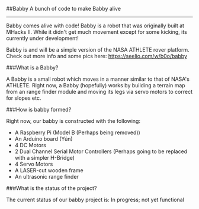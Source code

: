 ##Babby
A bunch of code to make Babby alive

---

Babby comes alive with code!  Babby is a robot that was originally built at MHacks II.  While it didn't get much movement except for some kicking, its currently under development!

Babby is and will be a simple version of the NASA ATHLETE rover platform.  Check out more info and some pics here: https://seelio.com/w/b0o/babby


###What is a Babby?


A Babby is a small robot which moves in a manner similar to that of NASA's ATHLETE. Right now, a Babby (hopefully) works by building a terrain map from an range finder module and moving its legs via servo motors to correct for slopes etc.

###How is babby formed?

Right now, our babby is constructed with the following:

 - A Raspberry Pi (Model B (Perhaps being removed))
 - An Arduino board (Yún)
 - 4 DC Motors
 - 2 Dual Channel Serial Motor Controllers (Perhaps going to be replaced with a simpler H-Bridge)
 - 4 Servo Motors
 - A LASER-cut wooden frame
 - An ultrasonic range finder

###What is the status of the project?

The current status of our babby project is:
  In progress; not yet functional
